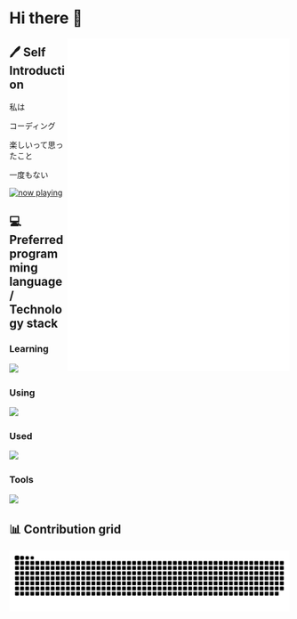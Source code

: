 # Hi there 👋

<img align="right" width="400px" src="./github-metrics.svg" />

## 🖊️ Self Introduction

私は

コーディング

楽しいって思ったこと

一度もない

<a href="https://volt.fm/mitian233" target="_blank"><img src="https://spotify-badge-mitian233.vercel.app/api/now-playing.svg" width="540" height="52" alt="now playing"></a>

## 💻 Preferred programming language / Technology stack

### Learning

![](https://skillicons.dev/icons?i=java,kotlin,spring,figma,pnpm,wasm,rust,haskell,go,nextjs,solidjs,svelte&theme=dark&perline=6)

### Using

![](https://skillicons.dev/icons?i=vercel,netlify,expressjs,docker,bun,deno,nodejs,mongo,vue,vite,nuxt,react,astro,ts,js,html,css,python,flask,npm,yarn&theme=dark&perline=6)

### Used

![](https://skillicons.dev/icons?i=mysql,sqlite,php,c,cpp,remix,gatsby,webpack&theme=dark&perline=6)

### Tools

![](https://skillicons.dev/icons?i=ps,pr,ai,ae,au,webstorm,idea,pycharm,vscode,visualstudio&theme=dark&perline=6)

## 📊 Contribution grid

<picture>
  <source media="(prefers-color-scheme: dark)" srcset="assets/github-contribution-grid-snake-dark.svg" />
  <source media="(prefers-color-scheme: light)" srcset="assets/github-contribution-grid-snake.svg" />
  <img alt="github-snake" src="assets/github-contribution-grid-snake.svg" />
</picture>

<!--
**mitian233/mitian233** is a ✨ _special_ ✨ repository because its `README.md` (this file) appears on your GitHub profile.

Here are some ideas to get you started:

# Hi there 👋
- 🔭 I’m currently working on ...
- 🌱 I’m currently learning ...
- 👯 I’m looking to collaborate on ...
- 🤔 I’m looking for help with ...
- 💬 Ask me about ...
- 📫 How to reach me: ...
- 😄 Pronouns: ...
- ⚡ Fun fact: ...
-->
